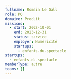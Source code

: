 ```yaml
---
fullname: Romain Le Gall
role: PO
domaine: Produit
missions:
  - start: 2022-10-01
    end: 2023-12-31
    status: service
    employer: Numéricité
    startups:
      - enfants-du-spectacle
startups:
  - enfants-du-spectacle
memberType: autre
teams: []
---
```

